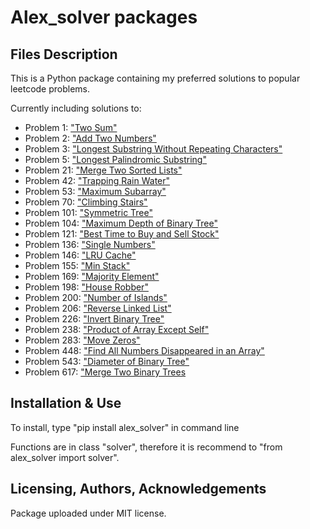 # Alex_solver packages


## Files Description

This is a Python package containing my preferred solutions to popular leetcode problems.

Currently including solutions to:

- Problem 1: ["Two Sum"](https://leetcode.com/problems/two-sum/)
- Problem 2: ["Add Two Numbers"](https://leetcode.com/problems/add-two-numbers/)
- Problem 3: ["Longest Substring Without Repeating Characters"](https://leetcode.com/problems/longest-substring-without-repeating-characters/)
- Problem 5: ["Longest Palindromic Substring"](https://leetcode.com/problems/longest-palindromic-substring/)
- Problem 21: ["Merge Two Sorted Lists"](https://leetcode.com/problems/merge-two-sorted-lists/)
- Problem 42: ["Trapping Rain Water"](https://leetcode.com/problems/trapping-rain-water/)
- Problem 53: ["Maximum Subarray"](https://leetcode.com/problems/maximum-subarray/)
- Problem 70: ["Climbing Stairs"](https://leetcode.com/problems/climbing-stairs/)
- Problem 101: ["Symmetric Tree"](https://leetcode.com/problems/symmetric-tree/)
- Problem 104: ["Maximum Depth of Binary Tree"](https://leetcode.com/problems/maximum-depth-of-binary-tree/)
- Problem 121: ["Best Time to Buy and Sell Stock"](https://leetcode.com/problems/best-time-to-buy-and-sell-stock/)
- Problem 136: ["Single Numbers"](https://leetcode.com/problems/single-number/)
- Problem 146: ["LRU Cache"](https://leetcode.com/problems/lru-cache/)
- Problem 155: ["Min Stack"](https://leetcode.com/problems/min-stack/)
- Problem 169: ["Majority Element"](https://leetcode.com/problems/majority-element/)
- Problem 198: ["House Robber"](https://leetcode.com/problems/house-robber/)
- Problem 200: ["Number of Islands"](https://leetcode.com/problems/number-of-islands/)
- Problem 206: ["Reverse Linked List"](https://leetcode.com/problems/reverse-linked-list/)
- Problem 226: ["Invert Binary Tree"](https://leetcode.com/problems/invert-binary-tree/)
- Problem 238: ["Product of Array Except Self"](https://leetcode.com/problems/product-of-array-except-self/)
- Problem 283: ["Move Zeros"](https://leetcode.com/problems/move-zeroes/)
- Problem 448: ["Find All Numbers Disappeared in an Array"](https://leetcode.com/problems/find-all-numbers-disappeared-in-an-array/)
- Problem 543: ["Diameter of Binary Tree"](https://leetcode.com/problems/diameter-of-binary-tree/)
- Problem 617: ["Merge Two Binary Trees](https://leetcode.com/problems/merge-two-binary-trees/)


## Installation & Use

To install, type "pip install alex_solver" in command line

Functions are in class "solver", therefore it is recommend to "from alex_solver import solver".


## Licensing, Authors, Acknowledgements

Package uploaded under MIT license.
